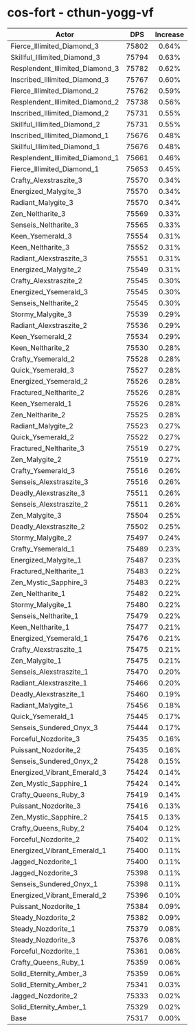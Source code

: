 # cos-fort - cthun-yogg-vf
| Actor | DPS | Increase |
|---|:---:|:---:|
|Fierce_Illimited_Diamond_3|75802|0.64%|
|Skillful_Illimited_Diamond_3|75794|0.63%|
|Resplendent_Illimited_Diamond_3|75782|0.62%|
|Inscribed_Illimited_Diamond_3|75767|0.60%|
|Fierce_Illimited_Diamond_2|75762|0.59%|
|Resplendent_Illimited_Diamond_2|75738|0.56%|
|Inscribed_Illimited_Diamond_2|75731|0.55%|
|Skillful_Illimited_Diamond_2|75731|0.55%|
|Inscribed_Illimited_Diamond_1|75676|0.48%|
|Skillful_Illimited_Diamond_1|75676|0.48%|
|Resplendent_Illimited_Diamond_1|75661|0.46%|
|Fierce_Illimited_Diamond_1|75653|0.45%|
|Crafty_Alexstraszite_3|75570|0.34%|
|Energized_Malygite_3|75570|0.34%|
|Radiant_Malygite_3|75570|0.34%|
|Zen_Neltharite_3|75569|0.33%|
|Senseis_Neltharite_3|75565|0.33%|
|Keen_Ysemerald_3|75554|0.31%|
|Keen_Neltharite_3|75552|0.31%|
|Radiant_Alexstraszite_3|75551|0.31%|
|Energized_Malygite_2|75549|0.31%|
|Crafty_Alexstraszite_2|75545|0.30%|
|Energized_Ysemerald_3|75545|0.30%|
|Senseis_Neltharite_2|75545|0.30%|
|Stormy_Malygite_3|75539|0.29%|
|Radiant_Alexstraszite_2|75536|0.29%|
|Keen_Ysemerald_2|75534|0.29%|
|Keen_Neltharite_2|75530|0.28%|
|Crafty_Ysemerald_2|75528|0.28%|
|Quick_Ysemerald_3|75527|0.28%|
|Energized_Ysemerald_2|75526|0.28%|
|Fractured_Neltharite_2|75526|0.28%|
|Keen_Ysemerald_1|75526|0.28%|
|Zen_Neltharite_2|75525|0.28%|
|Radiant_Malygite_2|75523|0.27%|
|Quick_Ysemerald_2|75522|0.27%|
|Fractured_Neltharite_3|75519|0.27%|
|Zen_Malygite_2|75519|0.27%|
|Crafty_Ysemerald_3|75516|0.26%|
|Senseis_Alexstraszite_3|75516|0.26%|
|Deadly_Alexstraszite_3|75511|0.26%|
|Senseis_Alexstraszite_2|75511|0.26%|
|Zen_Malygite_3|75504|0.25%|
|Deadly_Alexstraszite_2|75502|0.25%|
|Stormy_Malygite_2|75497|0.24%|
|Crafty_Ysemerald_1|75489|0.23%|
|Energized_Malygite_1|75487|0.23%|
|Fractured_Neltharite_1|75483|0.22%|
|Zen_Mystic_Sapphire_3|75483|0.22%|
|Zen_Neltharite_1|75482|0.22%|
|Stormy_Malygite_1|75480|0.22%|
|Senseis_Neltharite_1|75479|0.22%|
|Keen_Neltharite_1|75477|0.21%|
|Energized_Ysemerald_1|75476|0.21%|
|Crafty_Alexstraszite_1|75475|0.21%|
|Zen_Malygite_1|75475|0.21%|
|Senseis_Alexstraszite_1|75470|0.20%|
|Radiant_Alexstraszite_1|75466|0.20%|
|Deadly_Alexstraszite_1|75460|0.19%|
|Radiant_Malygite_1|75456|0.18%|
|Quick_Ysemerald_1|75445|0.17%|
|Senseis_Sundered_Onyx_3|75444|0.17%|
|Forceful_Nozdorite_3|75435|0.16%|
|Puissant_Nozdorite_2|75435|0.16%|
|Senseis_Sundered_Onyx_2|75428|0.15%|
|Energized_Vibrant_Emerald_3|75424|0.14%|
|Zen_Mystic_Sapphire_1|75424|0.14%|
|Crafty_Queens_Ruby_3|75419|0.14%|
|Puissant_Nozdorite_3|75416|0.13%|
|Zen_Mystic_Sapphire_2|75415|0.13%|
|Crafty_Queens_Ruby_2|75404|0.12%|
|Forceful_Nozdorite_2|75402|0.11%|
|Energized_Vibrant_Emerald_1|75400|0.11%|
|Jagged_Nozdorite_1|75400|0.11%|
|Jagged_Nozdorite_3|75398|0.11%|
|Senseis_Sundered_Onyx_1|75398|0.11%|
|Energized_Vibrant_Emerald_2|75396|0.10%|
|Puissant_Nozdorite_1|75384|0.09%|
|Steady_Nozdorite_2|75382|0.09%|
|Steady_Nozdorite_1|75379|0.08%|
|Steady_Nozdorite_3|75376|0.08%|
|Forceful_Nozdorite_1|75361|0.06%|
|Crafty_Queens_Ruby_1|75359|0.06%|
|Solid_Eternity_Amber_3|75359|0.06%|
|Solid_Eternity_Amber_2|75341|0.03%|
|Jagged_Nozdorite_2|75333|0.02%|
|Solid_Eternity_Amber_1|75329|0.02%|
|Base|75317|0.00%|
